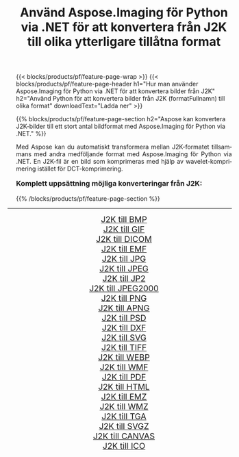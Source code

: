 ﻿---
title: Använd Aspose.Imaging för Python via .NET för att konvertera från J2K till olika ytterligare tillåtna format 
weight: 3920
url: /sv/python-net/conversion/from/j2k/ 
lang: sv
langdirlevel: 2
locales: zh-hans,ja,it,ru,de,es,fr,nl,id,lt,pl,pt,vi,tr,ko,zh-hant,ar,hi,th,sv,cs,uk,he
description: Du kan snabbt omvandla från J2K(Wavelet komprimerad bild) till olika format med Aspose.Imaging för Python via .NET.
---

{{< blocks/products/pf/feature-page-wrap >}}
{{< blocks/products/pf/feature-page-header h1="Hur man använder Aspose.Imaging för Python via .NET för att konvertera bilder från J2K" h2="Använd Python för att konvertera bilder från J2K (formatFullnamn) till olika format" downloadText="Ladda ner" >}}


{{% blocks/products/pf/feature-page-section  h2="Aspose kan konvertera J2K-bilder till ett stort antal bildformat med Aspose.Imaging för Python via .NET." %}}
<p align=justify>Med Aspose kan du automatiskt transformera mellan J2K-formatet tillsammans med andra medföljande format med Aspose.Imaging för Python via .NET. En J2K-fil är en bild som komprimeras med hjälp av wavelet-komprimering istället för DCT-komprimering.</p>
<h3 style="margin-top:16px;">
Komplett uppsättning möjliga konverteringar från J2K:
</h3>
{{% /blocks/products/pf/feature-page-section %}}
<div class="container-fluid productfamilypage bg-gray">
    <div class="convertypes bg-gray agp-content section">
        <div class="container">
		<hr style="margin-left:-20px;"/>
		<div class="row other-converters" style="gap: 10px;font-size: 19px;text-align:center;">
		    <div class='col-md-3 other-converter remove-lp remove-rp'><a href="/imaging/sv/python-net/conversion/j2k-to-bmp/" style="padding:15px;">J2K till BMP</a></div><div class='col-md-3 other-converter remove-lp remove-rp'><a href="/imaging/sv/python-net/conversion/j2k-to-gif/" style="padding:15px;">J2K till GIF</a></div><div class='col-md-3 other-converter remove-lp remove-rp'><a href="/imaging/sv/python-net/conversion/j2k-to-dicom/" style="padding:15px;">J2K till DICOM</a></div><div class='col-md-3 other-converter remove-lp remove-rp'><a href="/imaging/sv/python-net/conversion/j2k-to-emf/" style="padding:15px;">J2K till EMF</a></div><div class='col-md-3 other-converter remove-lp remove-rp'><a href="/imaging/sv/python-net/conversion/j2k-to-jpg/" style="padding:15px;">J2K till JPG</a></div><div class='col-md-3 other-converter remove-lp remove-rp'><a href="/imaging/sv/python-net/conversion/j2k-to-jpeg/" style="padding:15px;">J2K till JPEG</a></div><div class='col-md-3 other-converter remove-lp remove-rp'><a href="/imaging/sv/python-net/conversion/j2k-to-jp2/" style="padding:15px;">J2K till JP2</a></div><div class='col-md-3 other-converter remove-lp remove-rp'><a href="/imaging/sv/python-net/conversion/j2k-to-jpeg2000/" style="padding:15px;">J2K till JPEG2000</a></div><div class='col-md-3 other-converter remove-lp remove-rp'><a href="/imaging/sv/python-net/conversion/j2k-to-png/" style="padding:15px;">J2K till PNG</a></div><div class='col-md-3 other-converter remove-lp remove-rp'><a href="/imaging/sv/python-net/conversion/j2k-to-apng/" style="padding:15px;">J2K till APNG</a></div><div class='col-md-3 other-converter remove-lp remove-rp'><a href="/imaging/sv/python-net/conversion/j2k-to-psd/" style="padding:15px;">J2K till PSD</a></div><div class='col-md-3 other-converter remove-lp remove-rp'><a href="/imaging/sv/python-net/conversion/j2k-to-dxf/" style="padding:15px;">J2K till DXF</a></div><div class='col-md-3 other-converter remove-lp remove-rp'><a href="/imaging/sv/python-net/conversion/j2k-to-svg/" style="padding:15px;">J2K till SVG</a></div><div class='col-md-3 other-converter remove-lp remove-rp'><a href="/imaging/sv/python-net/conversion/j2k-to-tiff/" style="padding:15px;">J2K till TIFF</a></div><div class='col-md-3 other-converter remove-lp remove-rp'><a href="/imaging/sv/python-net/conversion/j2k-to-webp/" style="padding:15px;">J2K till WEBP</a></div><div class='col-md-3 other-converter remove-lp remove-rp'><a href="/imaging/sv/python-net/conversion/j2k-to-wmf/" style="padding:15px;">J2K till WMF</a></div><div class='col-md-3 other-converter remove-lp remove-rp'><a href="/imaging/sv/python-net/conversion/j2k-to-pdf/" style="padding:15px;">J2K till PDF</a></div><div class='col-md-3 other-converter remove-lp remove-rp'><a href="/imaging/sv/python-net/conversion/j2k-to-html/" style="padding:15px;">J2K till HTML</a></div><div class='col-md-3 other-converter remove-lp remove-rp'><a href="/imaging/sv/python-net/conversion/j2k-to-emz/" style="padding:15px;">J2K till EMZ</a></div><div class='col-md-3 other-converter remove-lp remove-rp'><a href="/imaging/sv/python-net/conversion/j2k-to-wmz/" style="padding:15px;">J2K till WMZ</a></div><div class='col-md-3 other-converter remove-lp remove-rp'><a href="/imaging/sv/python-net/conversion/j2k-to-tga/" style="padding:15px;">J2K till TGA</a></div><div class='col-md-3 other-converter remove-lp remove-rp'><a href="/imaging/sv/python-net/conversion/j2k-to-svgz/" style="padding:15px;">J2K till SVGZ</a></div><div class='col-md-3 other-converter remove-lp remove-rp'><a href="/imaging/sv/python-net/conversion/j2k-to-canvas/" style="padding:15px;">J2K till CANVAS</a></div><div class='col-md-3 other-converter remove-lp remove-rp'><a href="/imaging/sv/python-net/conversion/j2k-to-ico/" style="padding:15px;">J2K till ICO</a></div>
                </div>
        </div>
    </div>
</div>
<br/>

